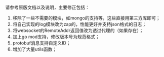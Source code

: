 请参考原版文档以及说明，主要修正包括：

1. 移除了一些不需要的模块，如mongo的支持等，这些直接用第三方库即可；
2. 将自己实现的log模块改为zap的，性能更好并支持json格式的日志；
3. 将websocket的RemoteAddr返回值改为透过代理的（如果存在）；
4. 加上go mod支持，修改版本号为规范格式；
5. protobuf消息支持自定义ID；
6. 增加了大量utils函数；